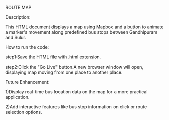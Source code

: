 ROUTE MAP

Description:

This HTML document displays a map using Mapbox and a button to animate a marker's movement along predefined bus stops between Gandhipuram and Sulur.

How to run the code:

step1:Save the HTML file with .html extension.

step2:Click the "Go Live" button.A new browser window will open, displaying map moving from one place to another place.

Future Enhancement:

1)Display real-time bus location data on the map for a more practical application.

2)Add interactive features like bus stop information on click or route selection options.


